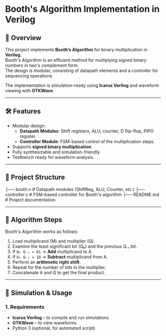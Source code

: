 # Booth's Algorithm Implementation in Verilog

## 📌 Overview
This project implements **Booth’s Algorithm** for binary multiplication in **Verilog**.  
Booth's Algorithm is an efficient method for multiplying signed binary numbers in two's complement form.  
The design is modular, consisting of datapath elements and a controller for sequencing operations.

The implementation is simulation-ready using **Icarus Verilog** and waveform viewing with **GTKWave**.

---

## 🛠 Features
- Modular design:
  - **Datapath Modules**: Shift registers, ALU, counter, D flip-flop, PIPO register.
  - **Controller Module**: FSM-based control of the multiplication steps.
- Supports **signed binary multiplication**.
- Fully synthesizable and simulation-friendly.
- Testbench ready for waveform analysis.

---

## 📂 Project Structure
├── booth.v # Datapath modules (ShiftReg, ALU, Counter, etc.)
├── controller.v # FSM-based controller for Booth's algorithm
├── README.md # Project documentation



---

## 📐 Algorithm Steps
Booth's Algorithm works as follows:
1. Load multiplicand (M) and multiplier (Q).
2. Examine the least significant bit (Q₀) and the previous Q₋₁ bit.
3. If `Q₀ Q₋₁ = 01` → **Add** multiplicand to A.
4. If `Q₀ Q₋₁ = 10` → **Subtract** multiplicand from A.
5. Perform an **arithmetic right shift**.
6. Repeat for the number of bits in the multiplier.
7. Concatenate A and Q to get the final product.

---

## 🚀 Simulation & Usage

### **1. Requirements**
- **Icarus Verilog** – to compile and run simulations
- **GTKWave** – to view waveforms
- Python 3 (optional, for automated script)






